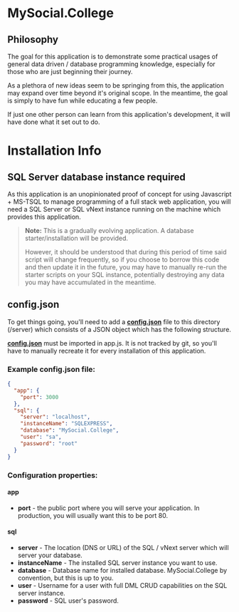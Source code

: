 # MySocial.College

## Philosophy

The goal for this application is to demonstrate some practical usages of general data driven / 
database programming knowledge, especially for those who are just beginning their 
journey.

As a plethora of new ideas seem to be springing from this, the application may 
expand over time beyond it's original scope. In the meantime, the goal is simply
to have fun while educating a few people. 

If just one other person can learn from this application's development, it will have
done what it set out to do.

# Installation Info

## SQL Server database instance required

As this application is an unopinionated proof of concept for using 
Javascript + MS-TSQL to manage programming of a full stack web application, you will 
need a SQL Server or SQL vNext instance running on the machine which provides 
this application.

>**Note:** This is a gradually evolving application. A database starter/installation 
>will be provided. 
>
>However, it should be understood that during this period of time said 
>script will change frequently, so if you choose to borrow this code and then update
>it in the future, you may have to manually re-run the starter scripts on your SQL
>instance, potentially destroying any data you may have accumulated in the meantime.

## config.json

To get things going, you'll need to add a **[config.json](config.json)** 
file to this directory (/server) which consists of a JSON object 
which has the following structure.

**[config.json](config.json)** must be imported in app.js.
It is not tracked by git, so you'll have to manually recreate it 
for every installation of this application.

### Example config.json file:
```JSON
{
  "app": {
    "port": 3000
  },
  "sql": {
    "server": "localhost",
    "instanceName": "SQLEXPRESS",
    "database": "MySocial.College",
    "user": "sa",
    "password": "root"
  }
}
```

### Configuration properties:

#### app
 * **port** - the public port where you will serve your application. In production, you will usually want this to be port 80.

#### sql
 * **server** - The location (DNS or URL) of the SQL / vNext server which will server your database.
 * **instanceName** - The installed SQL server instance you want to use.
 * **database** - Database name for installed database. MySocial.College by convention, but this is up to you.
 * **user** - Username for a user with full DML CRUD capabilities on the SQL server instance.
 * **password** - SQL user's password.
 